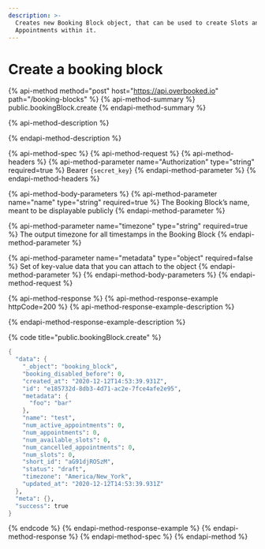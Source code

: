 ```yaml
---
description: >-
  Creates new Booking Block object, that can be used to create Slots and
  Appointments within it.
---
```


# Create a booking block

{% api-method method="post" host="https://api.overbooked.io" path="/booking-blocks" %}
{% api-method-summary %}
public.bookingBlock.create
{% endapi-method-summary %}

{% api-method-description %}

{% endapi-method-description %}

{% api-method-spec %}
{% api-method-request %}
{% api-method-headers %}
{% api-method-parameter name="Authorization" type="string" required=true %}
Bearer `{secret_key}`
{% endapi-method-parameter %}
{% endapi-method-headers %}

{% api-method-body-parameters %}
{% api-method-parameter name="name" type="string" required=true %}
The Booking Block’s name, meant to be displayable publicly
{% endapi-method-parameter %}

{% api-method-parameter name="timezone" type="string" required=true %}
The output timezone for all timestamps in the Booking Block
{% endapi-method-parameter %}

{% api-method-parameter name="metadata" type="object" required=false %}
Set of key-value data that you can attach to the object
{% endapi-method-parameter %}
{% endapi-method-body-parameters %}
{% endapi-method-request %}

{% api-method-response %}
{% api-method-response-example httpCode=200 %}
{% api-method-response-example-description %}

{% endapi-method-response-example-description %}

{% code title="public.bookingBlock.create" %}
```scheme
{
  "data": {
    "_object": "booking_block",
    "booking_disabled_before": 0,
    "created_at": "2020-12-12T14:53:39.931Z",
    "id": "e185732d-8db3-4d71-ac2e-7fce4afe2e95",
    "metadata": {
      "foo": "bar"
    },
    "name": "test",
    "num_active_appointments": 0,
    "num_appointments": 0,
    "num_available_slots": 0,
    "num_cancelled_appointments": 0,
    "num_slots": 0,
    "short_id": "aG91djROSzM",
    "status": "draft",
    "timezone": "America/New_York",
    "updated_at": "2020-12-12T14:53:39.931Z"
  },
  "meta": {},
  "success": true
}
```
{% endcode %}
{% endapi-method-response-example %}
{% endapi-method-response %}
{% endapi-method-spec %}
{% endapi-method %}



